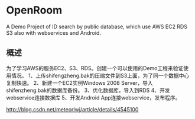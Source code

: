 OpenRoom
========

A Demo Project of ID search by public database, which use AWS EC2 RDS S3 also with webservices and Android.  

概述
--------
为了学习AWS的服务EC2、S3、RDS。创建一个可以使用的Demo工程来验证使用情况。
    1、上传shifengzheng.bak的压缩文件到S3上面，为了同一个数据中心复制快速。
    2、新建一个EC2实例Windows 2008 Server，导入shifenzheng.bak的数据库备份。
    3、优化数据库，导入到RDS
    4、开发webservice连接数据库
    5、开发Android App连接webservice，发布程序。

    
http://blog.csdn.net/meteorlwj/article/details/4545100
